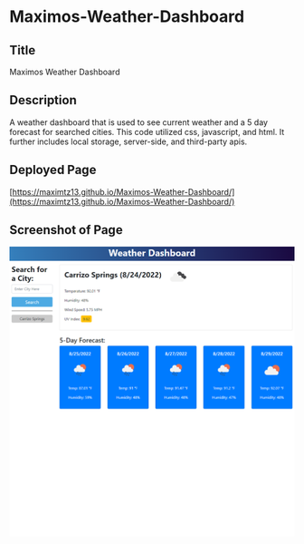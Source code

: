 # Maximos-Weather-Dashboard
## Title

Maximos Weather Dashboard

## Description

A weather dashboard that is used to see current weather and a 5 day forecast for searched cities. This code utilized css, javascript, and html. It further includes local storage, server-side, and third-party apis.

## Deployed Page

[https://maximtz13.github.io/Maximos-Weather-Dashboard/](https://maximtz13.github.io/Maximos-Weather-Dashboard/)

## Screenshot of Page

!["Maximos Weather Dashboard"](./assets/images/Screenshot%20(15).png)